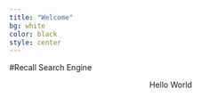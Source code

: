 ```yaml
---
title: "Welcome"
bg: white
color: black
style: center
---
```


#Recall Search Engine

<div style="float: left; width: 40%; id="rssFeed"></div>
<div style="float: right; width: 50%; id="infographicsContents">Hello World</div>